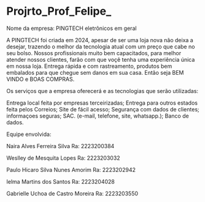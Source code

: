 # Projrto_Prof_Felipe_

Nome da empresa:
PINGTECH
eletrônicos em geral

A PINGTECH foi criada em 2024, apesar de ser uma loja nova não deixa a desejar, trazendo o melhor da tecnologia atual com um preço que cabe no seu bolso.
Nossos profissionais muito bem capacitados, para melhor atender nossos clientes, farão com que voçê tenha uma experiência única em nossa loja. Entrega rápida e com rastreamento, produtos bem embalados para que chegue sem danos em sua casa. Então seja BEM VINDO e BOAS COMPRAS.

Os serviços que a empresa oferecerá e as tecnologias que serão utilizadas:

Entrega local feita por empresas terceirizadas;
Entrega para outros estados feita pelos Correios;
Site de fácil acesso;
Segurança com dados de clientes;
informaçoes seguras;
SAC. (e-mail, telefone, site, whatsapp.);
Banco de dados.

Equipe envolvida:

Naira Alves Ferreira Silva
Ra: 2223200384

Weslley de Mesquita Lopes
Ra: 2223203032

Paulo Hicaro Silva Nunes Amorim
Ra: 2223202942

Ielma Martins dos Santos
Ra: 2223204028

Gabrielle Uchoa de Castro Moreira 
Ra: 2223203550
